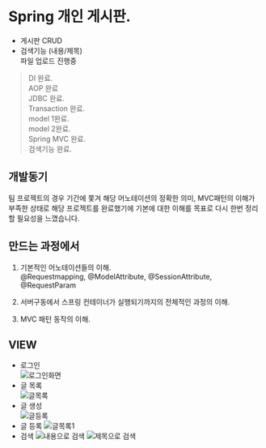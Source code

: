 # Spring 개인 게시판.

* 게시판 CRUD
* 검색기능 (내용/제목)  
 파일 업로드 진행중  

> DI 완료.  
> AOP 완료  
> JDBC 완료.  
> Transaction 완료.  
> model 1완료.  
> model 2완료.  
>Spring MVC 완료.  
>검색기능 완료.    

 

개발동기
--------------------------
팀 프로젝트의 경우 기간에 쫓겨 해당 어노테이션의 정확한 의미, MVC패턴의 이해가 부족한 상태로
해당 프로젝트를 완료했기에 기본에 대한 이해를 목표로 다시 한번 정리할 필요성을 느꼈습니다.

만드는 과정에서 
--------------------------
1. 기본적인 어노테이션들의 이해.  
   @Requestmapping, @ModelAttribute, @SessionAttribute, @RequestParam  

2. 서버구동에서 스프링 컨테이너가 실행되기까지의 전체적인 과정의 이해.  

3. MVC 패턴 동작의 이해.  

VIEW
--------------------------
* 로그인  
![로그인화면](https://user-images.githubusercontent.com/43934497/74099410-d4f82100-4b66-11ea-83fa-6691a15e9335.PNG)
* 글 목록  
![글목록](https://user-images.githubusercontent.com/43934497/74099419-eb05e180-4b66-11ea-8143-574263007b4a.PNG)
* 글 생성  
![글등록](https://user-images.githubusercontent.com/43934497/74099498-d249fb80-4b67-11ea-819f-7b974644a9e1.PNG)
* 글 등록
![글목록1](https://user-images.githubusercontent.com/43934497/74099489-b5adc380-4b67-11ea-84f1-abf07c5869d2.PNG)  
* 검색
![내용으로 검색](https://user-images.githubusercontent.com/43934497/74099509-08877b00-4b68-11ea-9660-9d4de4a54d86.PNG)
![제목으로 검색](https://user-images.githubusercontent.com/43934497/74099511-10471f80-4b68-11ea-92f0-8cf2304a4a52.PNG)
